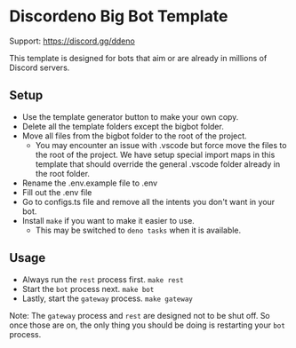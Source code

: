 # Discordeno Big Bot Template

Support: https://discord.gg/ddeno

This template is designed for bots that aim or are already in millions of Discord servers.

## Setup

- Use the template generator button to make your own copy.
- Delete all the template folders except the bigbot folder.
- Move all files from the bigbot folder to the root of the project.
  - You may encounter an issue with .vscode but force move the files to the root of the project. We have setup special import maps in this template that should override the general .vscode folder already in the root folder.
- Rename the .env.example file to .env
- Fill out the .env file
- Go to configs.ts file and remove all the intents you don't want in your bot.
- Install `make` if you want to make it easier to use.
  - This may be switched to `deno tasks` when it is available.

## Usage

- Always run the `rest` process first. `make rest`
- Start the `bot` process next. `make bot`
- Lastly, start the `gateway` process. `make gateway`

Note: The `gateway` process and `rest` are designed not to be shut off. So once those are on, the only thing you should be doing is restarting your `bot` process.
